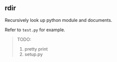 ## rdir

Recursively look up python module and documents.

Refer to `test.py` for example.


> TODO:  
> 1. pretty print  
> 2. setup.py

